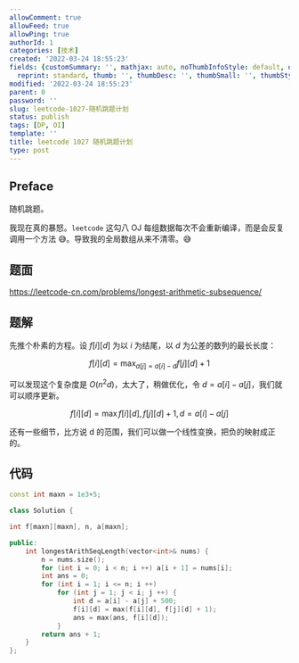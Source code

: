 ```yaml
---
allowComment: true
allowFeed: true
allowPing: true
authorId: 1
categories: [技术]
created: '2022-03-24 18:55:23'
fields: {customSummary: '', mathjax: auto, noThumbInfoStyle: default, outdatedNotice: 'no',
  reprint: standard, thumb: '', thumbDesc: '', thumbSmall: '', thumbStyle: default}
modified: '2022-03-24 18:55:23'
parent: 0
password: ''
slug: leetcode-1027-随机跳题计划
status: publish
tags: [DP, OI]
template: ''
title: leetcode 1027 随机跳题计划
type: post
---
```

## Preface

随机跳题。

我现在真的暴怒。`leetcode` 这勾八 OJ 每组数据每次不会重新编译，而是会反复调用一个方法 😅。导致我的全局数组从来不清零。😅

## 题面

https://leetcode-cn.com/problems/longest-arithmetic-subsequence/

## 题解

先推个朴素的方程。设 $f[i][d]$ 为以 $i$ 为结尾，以 $d$ 为公差的数列的最长长度：

$$
	f[i][d] = \max_{a[j] =a[i] - d} f[j][d] + 1
$$

可以发现这个复杂度是 $O(n^2d)$，太大了，稍做优化，令 $d = a[i] - a[j]$，我们就可以顺序更新。

$$
	f[i][d] = \max {f[i][d], f[j][d] + 1}, d = a[i] - a[j]
$$

还有一些细节，比方说 d 的范围，我们可以做一个线性变换，把负的映射成正的。

## 代码

```c++
const int maxn = 1e3+5;

class Solution {

int f[maxn][maxn], n, a[maxn];

public:
    int longestArithSeqLength(vector<int>& nums) {
        n = nums.size();
        for (int i = 0; i < n; i ++) a[i + 1] = nums[i];
        int ans = 0;
        for (int i = 1; i <= n; i ++)
            for (int j = 1; j < i; j ++) {
                int d = a[i] - a[j] + 500;
                f[i][d] = max(f[i][d], f[j][d] + 1);
                ans = max(ans, f[i][d]);
            }
        return ans + 1;
    }
};
```
